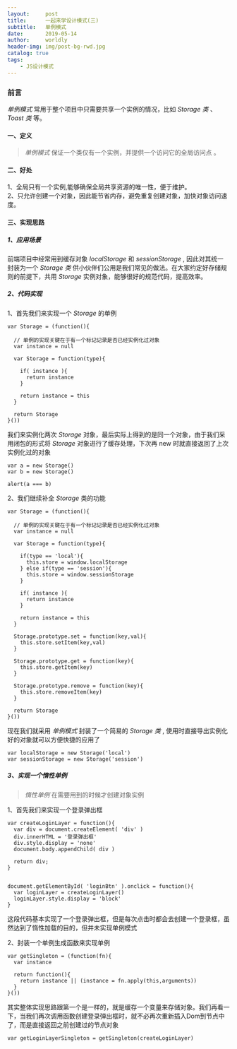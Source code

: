 ```yaml
---
layout:     post
title:      一起来学设计模式(三)
subtitle:   单例模式
date:       2019-05-14
author:     worldly
header-img: img/post-bg-rwd.jpg
catalog: true
tags:
    - JS设计模式
---
```


### 前言
*单例模式* 常用于整个项目中只需要共享一个实例的情况，比如 *Storage 类* 、*Toast 类* 等。

#### 一、定义
> *单例模式* 保证一个类仅有一个实例，并提供一个访问它的全局访问点 。


#### 二、好处
1、全局只有一个实例,能够确保全局共享资源的唯一性，便于维护。<br/>
2、只允许创建一个对象，因此能节省内存，避免重复创建对象，加快对象访问速度。<br/>


#### 三、实现思路

##### 1、应用场景
前端项目中经常用到缓存对象 *localStorage* 和 *sessionStorage* , 因此对其统一封装为一个 *Storage 类* 供小伙伴们公用是我们常见的做法。在大家约定好存储规则的前提下，共用 *Storage* 实例对象，能够很好的规范代码，提高效率。

##### 2、代码实现
1、首先我们来实现一个 *Storage* 的单例

```
var Storage = (function(){

  // 单例的实现关键在于有一个标记记录是否已经实例化过对象
  var instance = null

  var Storage = function(type){

    if( instance ){
      return instance
    }

    return instance = this
  }

  return Storage
}())

```

我们来实例化两次 *Storage* 对象，最后实际上得到的是同一个对象，由于我们采用闭包的形式将 *Storage* 对象进行了缓存处理，下次再 new 时就直接返回了上次实例化过的对象

```
var a = new Storage()
var b = new Storage()

alert(a === b)

```

2、我们继续补全 *Storage* 类的功能

```
var Storage = (function(){

  // 单例的实现关键在于有一个标记记录是否已经实例化过对象
  var instance = null

  var Storage = function(type){

    if(type == 'local'){
      this.store = window.localStorage
    } else if(type == 'session'){
      this.store = window.sessionStorage
    }

    if( instance ){
      return instance
    }

    return instance = this
  }

  Storage.prototype.set = function(key,val){
    this.store.setItem(key,val)
  }

  Storage.prototype.get = function(key){
    this.store.getItem(key)
  }

  Storage.prototype.remove = function(key){
    this.store.removeItem(key)
  }

  return Storage
}())

```

现在我们就采用 *单例模式* 封装了一个简易的 *Storage 类* , 使用时直接导出实例化好的对象就可以方便快捷的应用了

```
var localStorage = new Storage('local')
var sessionStorage = new Storage('session')

```

##### 3、实现一个惰性单例
> *惰性单例* 在需要用到的时候才创建对象实例

1、首先我们来实现一个登录弹出框

```
var createLoginLayer = function(){
  var div = document.createElement( 'div' )
  div.innerHTML = '登录弹出框'
  div.style.display = 'none'
  document.body.appendChild( div )

  return div;
}


document.getElementById( 'loginBtn' ).onclick = function(){
  var loginLayer = createLoginLayer()
  loginLayer.style.display = 'block'
}

```

这段代码基本实现了一个登录弹出框，但是每次点击时都会去创建一个登录框，虽然达到了惰性加载的目的，但并未实现单例模式

2、封装一个单例生成函数来实现单例

```
var getSingleton = (function(fn){
  var instance

  return function(){
    return instance || (instance = fn.apply(this,arguments))
  }
}())

```

其实整体实现思路跟第一个是一样的，就是缓存一个变量来存储对象。我们再看一下，当我们再次调用函数创建登录弹出框时，就不必再次重新插入Dom到节点中了，而是直接返回之前创建过的节点对象

```
var getLoginLayerSingleton = getSingleton(createLoginLayer)

```
